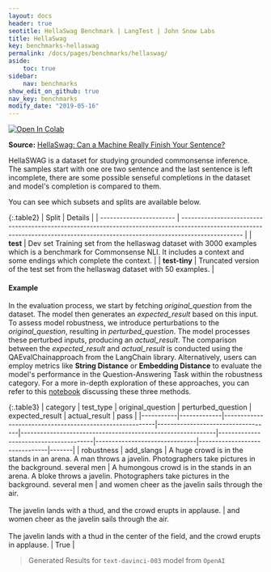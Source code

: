 ```yaml
---
layout: docs
header: true
seotitle: HellaSwag Benchmark | LangTest | John Snow Labs
title: HellaSwag
key: benchmarks-hellaswag
permalink: /docs/pages/benchmarks/hellaswag/
aside:
    toc: true
sidebar:
    nav: benchmarks
show_edit_on_github: true
nav_key: benchmarks
modify_date: "2019-05-16"
---
```


[![Open In Colab](https://colab.research.google.com/assets/colab-badge.svg)](https://colab.research.google.com/github/JohnSnowLabs/langtest/blob/main/demo/tutorials/llm_notebooks/dataset-notebooks/HellaSwag_Question_Answering.ipynb)

**Source:** [HellaSwag: Can a Machine Really Finish Your Sentence?](https://aclanthology.org/P19-1472/)

HellaSWAG is a dataset for studying grounded commonsense inference. The samples start with one ore two sentence and the last sentence is left incomplete, there are some possible senseful completions in the dataset and model's completion is compared to them.

You can see which subsets and splits are available below.

{:.table2}
| Split                    | Details                                                                                                                                                                         |
| ----------------------- | ------------------------------------------------------------------------------------------------------------------------------------------------------------------------------- |
| **test**      | Dev set Training set from the hellaswag dataset with 3000 examples which is a benchmark for Commonsense NLI. It includes a context and some endings which complete the context. |
| **test-tiny** | Truncated version of the test set from the hellaswag dataset with 50 examples.                                                                                                  |

#### Example

In the evaluation process, we start by fetching *original_question* from the dataset. The model then generates an *expected_result* based on this input. To assess model robustness, we introduce perturbations to the *original_question*, resulting in *perturbed_question*. The model processes these perturbed inputs, producing an *actual_result*. The comparison between the *expected_result* and *actual_result* is conducted using the QAEvalChainapproach from the LangChain library. Alternatively, users can employ metrics like **String Distance** or **Embedding Distance** to evaluate the model's performance in the Question-Answering Task within the robustness category. For a more in-depth exploration of these approaches, you can refer to this [notebook](https://colab.research.google.com/github/JohnSnowLabs/langtest/blob/main/demo/tutorials/misc/Evaluation_Metrics.ipynb) discussing these three methods.


{:.table3}
| category   | test_type    | original_question                  | perturbed_question                     | expected_result                | actual_result                  | pass   |
|-----------|-------------|---------------------------------------------------------|-----------------------------------|------------------------------------------------------------|---------------------------------------|-------------------------------|-------------------------------|-------|
| robustness | 	add_slangs  | A huge crowd is in the stands in an arena. A man throws a javelin. Photographers take pictures in the background. several men | A humongous crowd is in the stands in an arena. A bloke throws a javelin. Photographers take pictures in the background. several men | and women cheer as the javelin sails through the air. <br><br>The javelin lands with a thud, and the crowd erupts in applause. | and women cheer as the javelin sails through the air. <br><br>The javelin lands with a thud in the center of the field, and the crowd erupts in applause.  | True |


> Generated Results for `text-davinci-003` model from `OpenAI`
